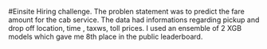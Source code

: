 #Einsite Hiring challenge. 
The problen statement was to predict the fare amount for the cab service.
The data had informations regarding pickup and drop off location, time , taxws, toll prices. I used an ensemble of 2 XGB models which 
gave me 8th place in the public leaderboard. 
